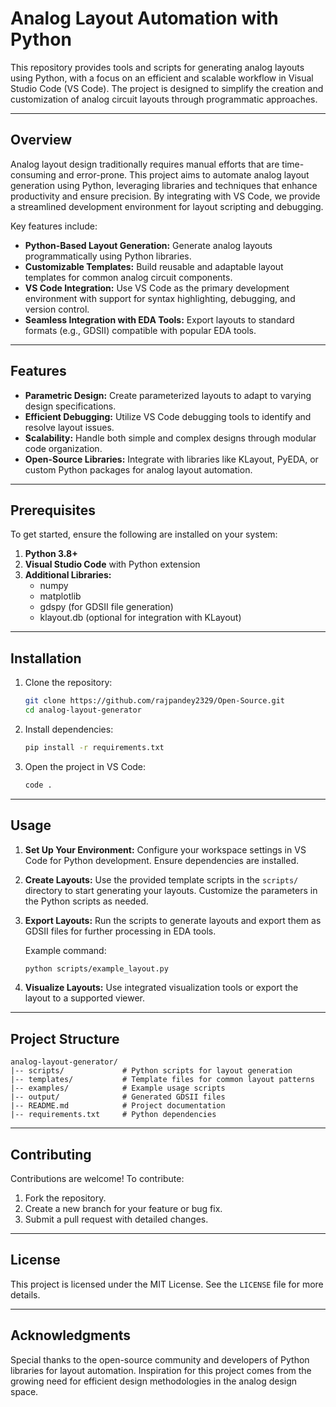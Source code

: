 # Analog Layout Automation with Python

This repository provides tools and scripts for generating analog layouts using Python, with a focus on an efficient and scalable workflow in Visual Studio Code (VS Code). The project is designed to simplify the creation and customization of analog circuit layouts through programmatic approaches.

---

## Overview
Analog layout design traditionally requires manual efforts that are time-consuming and error-prone. This project aims to automate analog layout generation using Python, leveraging libraries and techniques that enhance productivity and ensure precision. By integrating with VS Code, we provide a streamlined development environment for layout scripting and debugging.

Key features include:

- **Python-Based Layout Generation:** Generate analog layouts programmatically using Python libraries.
- **Customizable Templates:** Build reusable and adaptable layout templates for common analog circuit components.
- **VS Code Integration:** Use VS Code as the primary development environment with support for syntax highlighting, debugging, and version control.
- **Seamless Integration with EDA Tools:** Export layouts to standard formats (e.g., GDSII) compatible with popular EDA tools.

---

## Features
- **Parametric Design:** Create parameterized layouts to adapt to varying design specifications.
- **Efficient Debugging:** Utilize VS Code debugging tools to identify and resolve layout issues.
- **Scalability:** Handle both simple and complex designs through modular code organization.
- **Open-Source Libraries:** Integrate with libraries like KLayout, PyEDA, or custom Python packages for analog layout automation.

---

## Prerequisites
To get started, ensure the following are installed on your system:

1. **Python 3.8+**
2. **Visual Studio Code** with Python extension
3. **Additional Libraries:**
   - numpy
   - matplotlib
   - gdspy (for GDSII file generation)
   - klayout.db (optional for integration with KLayout)

---

## Installation
1. Clone the repository:
   ```bash
   git clone https://github.com/rajpandey2329/Open-Source.git
   cd analog-layout-generator
   ```
2. Install dependencies:
   ```bash
   pip install -r requirements.txt
   ```
3. Open the project in VS Code:
   ```bash
   code .
   ```

---

## Usage
1. **Set Up Your Environment:**
   Configure your workspace settings in VS Code for Python development. Ensure dependencies are installed.

2. **Create Layouts:**
   Use the provided template scripts in the `scripts/` directory to start generating your layouts. Customize the parameters in the Python scripts as needed.

3. **Export Layouts:**
   Run the scripts to generate layouts and export them as GDSII files for further processing in EDA tools.

   Example command:
   ```bash
   python scripts/example_layout.py
   ```

4. **Visualize Layouts:**
   Use integrated visualization tools or export the layout to a supported viewer.

---

## Project Structure
```plaintext
analog-layout-generator/
|-- scripts/             # Python scripts for layout generation
|-- templates/           # Template files for common layout patterns
|-- examples/            # Example usage scripts
|-- output/              # Generated GDSII files
|-- README.md            # Project documentation
|-- requirements.txt     # Python dependencies
```

---

## Contributing
Contributions are welcome! To contribute:
1. Fork the repository.
2. Create a new branch for your feature or bug fix.
3. Submit a pull request with detailed changes.

---

## License
This project is licensed under the MIT License. See the `LICENSE` file for more details.

---

## Acknowledgments
Special thanks to the open-source community and developers of Python libraries for layout automation. Inspiration for this project comes from the growing need for efficient design methodologies in the analog design space.

